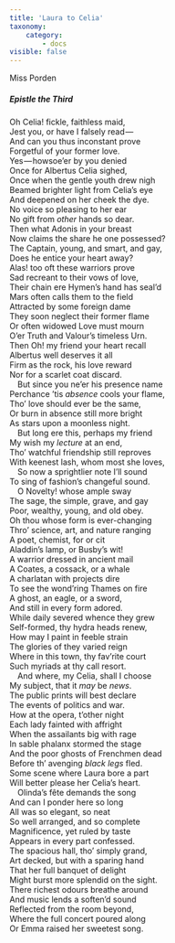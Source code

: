 ```yaml
---
title: 'Laura to Celia'
taxonomy:
    category:
        - docs
visible: false
---
```


<div class="author">Miss Porden</div>

##### Epistle the Third  

Oh Celia! fickle, faithless maid,  
Jest you, or have I falsely read —   
And can you thus inconstant prove  
Forgetful of your former love.  
Yes — howsoe’er by you denied  
Once for Albertus Celia sighed,  
Once when the gentle youth drew nigh  
Beamed brighter light from Celia’s eye  
And deepened on her cheek the dye.  
No voice so pleasing to her ear  
No gift from *other* hands so dear.  
Then what Adonis in your breast  
Now claims the share he one possessed?  
The Captain, young, and smart, and gay,  
Does he entice your heart away?  
Alas! too oft these warriors prove  
Sad recreant to their vows of love,  
Their chain ere Hymen’s hand has seal’d  
Mars often calls them to the field  
Attracted by some foreign dame  
They soon neglect their former flame  
Or often widowed Love must mourn  
O’er Truth and Valour’s timeless Urn.  
Then Oh! my friend your heart recall  
Albertus well deserves it all  
Firm as the rock, his love reward  
Nor for a scarlet coat discard.  
&emsp;But since you ne’er his presence name  
Perchance ’tis *absence* cools your flame,  
Tho’ love should ever be the same,  
Or burn in absence still more bright  
As stars upon a moonless night.  
&emsp;But long ere this, perhaps my friend  
My wish my *lecture* at an end,  
Tho’ watchful friendship still reproves  
With keenest lash, whom most she loves,  
&emsp;So now a sprightlier note I’ll sound  
To sing of fashion’s changeful sound.  
&emsp;O Novelty! whose ample sway  
The sage, the simple, grave, and gay  
Poor, wealthy, young, and old obey.  
Oh thou whose form is ever-changing  
Thro’ science, art, and nature ranging  
A poet, chemist, for or cit  
Aladdin’s lamp, or Busby’s wit!  
A warrior dressed in ancient mail  
A Coates, a cossack, or a whale  
A charlatan with projects dire  
To see the wond’ring Thames on fire  
A ghost, an eagle, or a sword,  
And still in every form adored.  
While daily severed whence they grew  
Self-formed, thy hydra heads renew,  
How may I paint in feeble strain  
The glories of they varied reign  
Where in this town, thy fav’rite court  
Such myriads at thy call resort.  
&emsp;And where, my Celia, shall I choose  
My subject, that it *may* be *news*.  
The public prints will best declare  
The events of politics and war.  
How at the opera, t’other night  
Each lady fainted with affright  
When the assailants big with rage  
In sable phalanx stormed the stage  
And the poor ghosts of Frenchmen dead  
Before th’ avenging *black legs* fled.  
Some scene where Laura bore a part  
Will better please her Celia’s heart.  
&emsp;Olinda’s fête demands the song  
And can I ponder here so long  
All was so elegant, so neat  
So well arranged, and so complete  
Magnificence, yet ruled by taste  
Appears in every part confessed.  
The spacious hall, tho’ simply grand,  
Art decked, but with a sparing hand  
That her full banquet of delight  
Might burst more splendid on the sight.  
There richest odours breathe around  
And music lends a soften’d sound  
Reflected from the room beyond,  
Where the full concert poured along  
Or Emma raised her sweetest song.